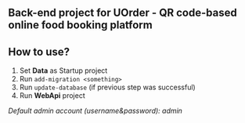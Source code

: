 ## Back-end project for UOrder - QR code-based online food booking platform

## How to use?
1. Set **Data** as Startup project
2. Run `add-migration <something>`
3. Run `update-database` (if previous step was successful)
4. Run **WebApi** project

*Default admin account (username&password): admin*
